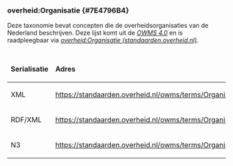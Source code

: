 ### overheid:Organisatie {#7E4796B4}
Deze taxonomie bevat concepten die de overheidsorganisaties van de Nederland beschrijven. Deze lijst komt uit de <a href='https://standaarden.overheid.nl/owms/terms' target='_blank'><i>OWMS 4.0</i></a> en is raadpleegbaar via <a href='https://standaarden.overheid.nl/owms/terms/Organisatie' target='_blank'><i>overheid:Organisatie (standaarden.overheid.nl)</i></a>.
<table style='width: 100%;'><caption></caption>
<colgroup><col id='col1' style='width: 18.685324553151457%;'>
<col id='col2' style='width: 81.31467544684854%;'>
</colgroup>
<thead valign='top'><tr><th align='left' style='border-top: 0pt none #000000; border-left: 0pt none #000000; border-bottom: 0pt none #000000; border-right: 0pt none #000000; background-color: none;'><p id='4E27FB48'>Serialisatie</th>
<th align='left' style='border-top: 0pt none #000000; border-left: 0pt none #000000; border-bottom: 0pt none #000000; border-right: 0pt none #000000; background-color: none;'><p id='6EDFCC53'>Adres</th>
</tr>
</thead>
<tbody valign='top'><tr><td align='left' style='border-top: 0pt none #000000; border-left: 0pt none #000000; border-bottom: 0pt none #000000; border-right: 0pt none #000000; background-color: none;'><p id='331DA9E5'>XML</td>
<td align='left' style='border-top: 0pt none #000000; border-left: 0pt none #000000; border-bottom: 0pt none #000000; border-right: 0pt none #000000; background-color: none;'><p id='140B9068'><a href='https://standaarden.overheid.nl/owms/terms/Organisatie.xml' target='_blank'>https://standaarden.overheid.nl/owms/terms/Organisatie.xml</a></td>
</tr>
<tr><td align='left' style='border-top: 0pt none #000000; border-left: 0pt none #000000; border-bottom: 0pt none #000000; border-right: 0pt none #000000; background-color: none;'><p id='61969C9B'>RDF/XML</td>
<td align='left' style='border-top: 0pt none #000000; border-left: 0pt none #000000; border-bottom: 0pt none #000000; border-right: 0pt none #000000; background-color: none;'><p id='6A02DCC5'><a href='https://standaarden.overheid.nl/owms/terms/Organisatie.rdf' target='_blank'>https://standaarden.overheid.nl/owms/terms/Organisatie.rdf</a></td>
</tr>
<tr><td align='left' style='border-top: 0pt none #000000; border-left: 0pt none #000000; border-bottom: 0pt none #000000; border-right: 0pt none #000000; background-color: none;'><p id='41457AF1'>N3</td>
<td align='left' style='border-top: 0pt none #000000; border-left: 0pt none #000000; border-bottom: 0pt none #000000; border-right: 0pt none #000000; background-color: none;'><p id='218A59CD'><a href='https://standaarden.overheid.nl/owms/terms/Organisatie.n3' target='_blank'>https://standaarden.overheid.nl/owms/terms/Organisatie.n3</a></td>
</tr>
</tbody>
</table>

